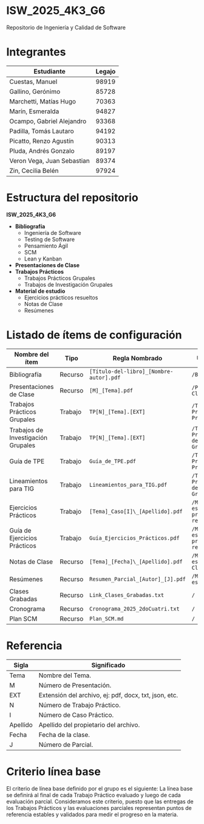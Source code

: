 # ISW_2025_4K3_G6
Repositorio de Ingeniería y Calidad de Software

# Integrantes
| Estudiante                 | Legajo |
| -------------------------- | ------ |
| Cuestas, Manuel            | 98919  |
| Gallino, Gerónimo          | 85728  |
| Marchetti, Matías Hugo     | 70363  |
| Marín, Esmeralda           | 94827  |
| Ocampo, Gabriel Alejandro  | 93368  |
| Padilla, Tomás Lautaro     | 94192  |
| Picatto, Renzo Agustín     | 90313  |
| Pluda, Andrés Gonzalo      | 89197  |
| Veron Vega, Juan Sebastian | 89374  | 
| Zin, Cecilia Belén         | 97924  |

# Estructura del repositorio

**ISW_2025_4K3_G6**
* **Bibliografía**
    * Ingeniería de Software
    * Testing de Software
    * Pensamiento Ágil
    * SCM
    * Lean y Kanban
* **Presentaciones de Clase**
* **Trabajos Prácticos**
  * Trabajos Prácticos Grupales
  * Trabajos de Investigación Grupales    
* **Material de estudio**
  * Ejercicios prácticos resueltos
  * Notas de Clase
  * Resúmenes

# Listado de ítems de configuración
| Nombre del ítem                    | Tipo    | Regla Nombrado                   | Ubicación Física                                          |
| ---------------------------------- | ------- | -------------------------------- | --------------------------------------------------------- |
| Bibliografía                       | Recurso | `[Título-del-libro]_[Nombre-autor].pdf `              | `/Bibliografía/Tema/`                                     |
| Presentaciones de Clase            | Recurso | `[M]_[Tema].pdf`                 | `/Presentaciones de Clase/`                               |
| Trabajos Prácticos Grupales        | Trabajo | `TP[N]_[Tema].[EXT]`             | `/Trabajos Prácticos/Trabajos Prácticos Grupales/`        |
| Trabajos de Investigación Grupales | Trabajo | `TP[N]_[Tema].[EXT]`             | `/Trabajos Prácticos/Trabajos de Investigación Grupales/` | 
| Guía de TPE                        | Trabajo | `Guía_de_TPE.pdf`                | `/Trabajos Prácticos/Trabajos Prácticos Grupales/`        |
| Lineamientos para TIG              | Trabajo | `Lineamientos_para_TIG.pdf`      | `/Trabajos Prácticos/Trabajos de Investigación Grupales/` |
| Ejercicios Prácticos               | Trabajo | `[Tema]_Caso[I]\_[Apellido].pdf` | `/Material de estudio/Ejercicios prácticos resueltos/`    |
| Guía de Ejercicios Prácticos       | Trabajo | `Guía_Ejercicios_Prácticos.pdf`  | `/Material de estudio/Ejercicios prácticos resueltos/`    |
| Notas de Clase                     | Recurso | `[Tema]_[Fecha]\_[Apellido].pdf` | `/Material de estudio/Notas de Clase/`                    |
| Resúmenes                          | Recurso | `Resumen_Parcial_[Autor]_[J].pdf`        | `/Material de estudio/Resúmenes/`                         |
| Clases Grabadas                    | Recurso | `Link_Clases_Grabadas.txt`       | `/`                                                       |
| Cronograma                         | Recurso | `Cronograma_2025_2doCuatri.txt`  | `/`                                                       |
| Plan SCM                           | Recurso | `Plan_SCM.md`                    | `/`                                                       |

# Referencia
| Sigla    | Significado                                           |
| -------- | ----------------------------------------------------- |
| Tema     | Nombre del Tema.                                      |
| M        | Número de Presentación.                               |
| EXT      | Extensión del archivo, ej: pdf, docx, txt, json, etc. |
| N        | Número de Trabajo Práctico.                           |
| I        | Número de Caso Práctico.                              |
| Apellido | Apellido del propietario del archivo.                 |
| Fecha    | Fecha de la clase.                                    |
| J        | Número de Parcial.                                    |


# Criterio línea base
El criterio de línea base definido por el grupo es el siguiente:
La línea base se definirá al final de cada Trabajo Práctico evaluado y luego de cada evaluación parcial. Consideramos este criterio, puesto que las entregas de los Trabajos Prácticos y las evaluaciones parciales representan puntos de referencia estables y validados para medir el progreso en la materia.
